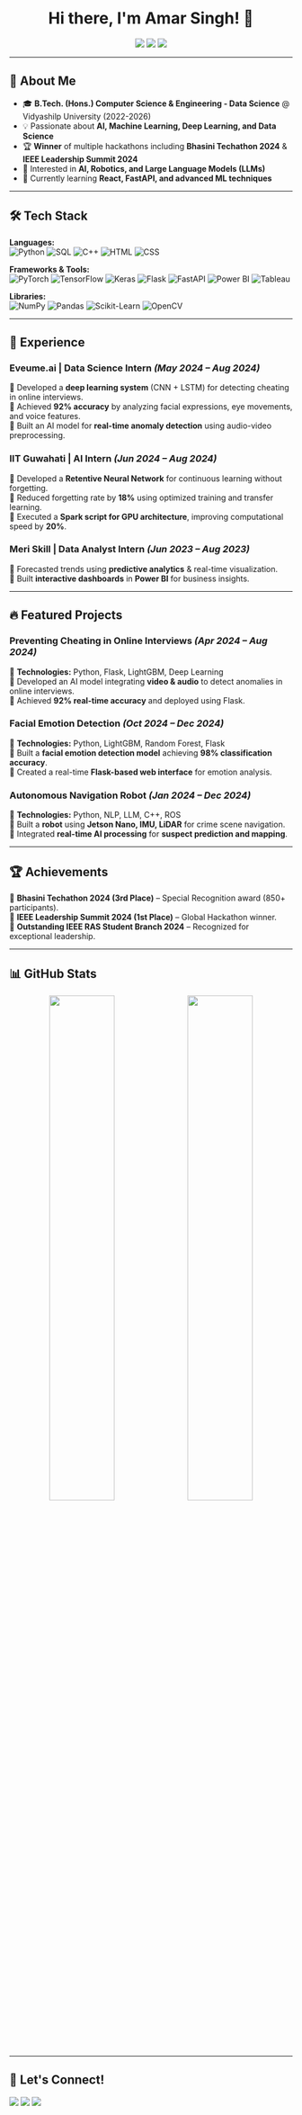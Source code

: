 <h1 align="center">Hi there, I'm Amar Singh! 👋</h1>

<p align="center">
  <a href="https://github.com/AmarSingh-11"><img src="https://img.shields.io/badge/GitHub-AmarSingh--11-black?style=flat&logo=github"></a>
  <a href="https://www.linkedin.com/in/amar-singh-7a7b1a245/"><img src="https://img.shields.io/badge/LinkedIn-Amar%20Singh-blue?style=flat&logo=linkedin"></a>
  <a href="mailto:2022amar.s@vidyashilp.edu.in"><img src="https://img.shields.io/badge/Email-2022amar.s@vidyashilp.edu.in-red?style=flat&logo=gmail"></a>
</p>

---

## 🚀 About Me  
- 🎓 **B.Tech. (Hons.) Computer Science & Engineering - Data Science** @ Vidyashilp University (2022-2026)  
- 💡 Passionate about **AI, Machine Learning, Deep Learning, and Data Science**  
- 🏆 **Winner** of multiple hackathons including **Bhasini Techathon 2024** & **IEEE Leadership Summit 2024**  
- 🎯 Interested in **AI, Robotics, and Large Language Models (LLMs)**  
- 🌱 Currently learning **React, FastAPI, and advanced ML techniques**  

---

## 🛠️ Tech Stack  
**Languages:**  
![Python](https://img.shields.io/badge/-Python-3776AB?style=flat&logo=python&logoColor=white)
![SQL](https://img.shields.io/badge/-SQL-4479A1?style=flat&logo=postgresql&logoColor=white)
![C++](https://img.shields.io/badge/-C++-00599C?style=flat&logo=c%2B%2B&logoColor=white)
![HTML](https://img.shields.io/badge/-HTML5-E34F26?style=flat&logo=html5&logoColor=white)
![CSS](https://img.shields.io/badge/-CSS3-1572B6?style=flat&logo=css3&logoColor=white)

**Frameworks & Tools:**  
![PyTorch](https://img.shields.io/badge/-PyTorch-EE4C2C?style=flat&logo=pytorch&logoColor=white)
![TensorFlow](https://img.shields.io/badge/-TensorFlow-FF6F00?style=flat&logo=tensorflow&logoColor=white)
![Keras](https://img.shields.io/badge/-Keras-D00000?style=flat&logo=keras&logoColor=white)
![Flask](https://img.shields.io/badge/-Flask-000000?style=flat&logo=flask&logoColor=white)
![FastAPI](https://img.shields.io/badge/-FastAPI-009688?style=flat&logo=fastapi&logoColor=white)
![Power BI](https://img.shields.io/badge/-Power%20BI-F2C811?style=flat&logo=powerbi&logoColor=black)
![Tableau](https://img.shields.io/badge/-Tableau-E97627?style=flat&logo=tableau&logoColor=white)

**Libraries:**  
![NumPy](https://img.shields.io/badge/-NumPy-013243?style=flat&logo=numpy&logoColor=white)
![Pandas](https://img.shields.io/badge/-Pandas-150458?style=flat&logo=pandas&logoColor=white)
![Scikit-Learn](https://img.shields.io/badge/-Scikit--Learn-F7931E?style=flat&logo=scikit-learn&logoColor=white)
![OpenCV](https://img.shields.io/badge/-OpenCV-5C3EE8?style=flat&logo=opencv&logoColor=white)

---

## 💼 Experience  
### **Eveume.ai | Data Science Intern** *(May 2024 – Aug 2024)*  
🔹 Developed a **deep learning system** (CNN + LSTM) for detecting cheating in online interviews.  
🔹 Achieved **92% accuracy** by analyzing facial expressions, eye movements, and voice features.  
🔹 Built an AI model for **real-time anomaly detection** using audio-video preprocessing.  

### **IIT Guwahati | AI Intern** *(Jun 2024 – Aug 2024)*  
🔹 Developed a **Retentive Neural Network** for continuous learning without forgetting.  
🔹 Reduced forgetting rate by **18%** using optimized training and transfer learning.  
🔹 Executed a **Spark script for GPU architecture**, improving computational speed by **20%**.  

### **Meri Skill | Data Analyst Intern** *(Jun 2023 – Aug 2023)*  
🔹 Forecasted trends using **predictive analytics** & real-time visualization.  
🔹 Built **interactive dashboards** in **Power BI** for business insights.  

---

## 🔥 Featured Projects  
### **Preventing Cheating in Online Interviews** *(Apr 2024 – Aug 2024)*  
🔹 **Technologies:** Python, Flask, LightGBM, Deep Learning  
🔹 Developed an AI model integrating **video & audio** to detect anomalies in online interviews.  
🔹 Achieved **92% real-time accuracy** and deployed using Flask.  

### **Facial Emotion Detection** *(Oct 2024 – Dec 2024)*  
🔹 **Technologies:** Python, LightGBM, Random Forest, Flask  
🔹 Built a **facial emotion detection model** achieving **98% classification accuracy**.  
🔹 Created a real-time **Flask-based web interface** for emotion analysis.  

### **Autonomous Navigation Robot** *(Jan 2024 – Dec 2024)*  
🔹 **Technologies:** Python, NLP, LLM, C++, ROS  
🔹 Built a **robot** using **Jetson Nano, IMU, LiDAR** for crime scene navigation.  
🔹 Integrated **real-time AI processing** for **suspect prediction and mapping**.  

---

## 🏆 Achievements  
🏅 **Bhasini Techathon 2024 (3rd Place)** – Special Recognition award (850+ participants).  
🏅 **IEEE Leadership Summit 2024 (1st Place)** – Global Hackathon winner.  
🏅 **Outstanding IEEE RAS Student Branch 2024** – Recognized for exceptional leadership.  

---

## 📊 GitHub Stats  
<p align="center">
  <img src="https://github-readme-stats.vercel.app/api?username=AmarSingh-11&show_icons=true&theme=radical" width="48%" />
  <img src="https://github-readme-streak-stats.herokuapp.com/?user=AmarSingh-11&theme=radical" width="48%" />
</p>

---

## 📢 Let's Connect!  
<p>
  <a href="https://github.com/AmarSingh-11"><img src="https://img.shields.io/badge/-GitHub-000000?style=flat&logo=github&logoColor=white"/></a>
  <a href="https://www.linkedin.com/in/amar-singh-7a7b1a245/"><img src="https://img.shields.io/badge/-LinkedIn-0077B5?style=flat&logo=linkedin&logoColor=white"/></a>
  <a href="mailto:2022amar.s@vidyashilp.edu.in"><img src="https://img.shields.io/badge/-Email-D14836?style=flat&logo=gmail&logoColor=white"/></a>
</p>
